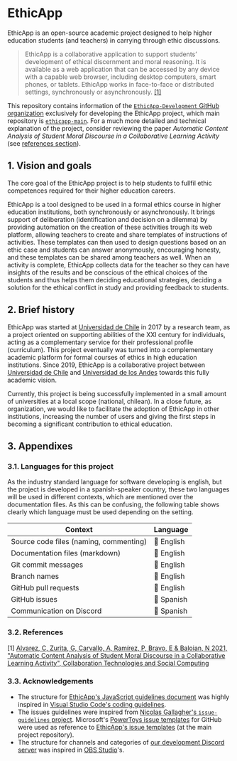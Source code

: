 # EthicApp

EthicApp is an open-source academic project designed to help higher education students (and teachers) in carrying through ethic discussions.

> EthicApp is a collaborative application to support students’ development of ethical discernment and moral reasoning. It is available as a web application that can be accessed by any device with a capable web browser, including desktop computers, smart phones, or tablets. EthicApp works in face-to-face or distributed settings, synchronously or asynchronously. [[1]](#1)

This repository contains information of the [`EthicApp-Development` GitHub organization](https://github.com/EthicApp-Development) exclusively for developing the EthicApp project, which main repository is [`ethicapp-main`](https://github.com/EthicApp-Development/ethicapp-main). For a much more detailed and technical explanation of the project, consider reviewing the paper *Automatic Content Analysis of Student Moral Discourse in a Collaborative Learning Activity* (see [references section](#32-references)).

## 1. Vision and goals

The core goal of the EthicApp project is to help students to fullfil ethic competences required for their higher education careers.

EthicApp is a tool designed to be used in a formal ethics course in higher education institutions, both synchronously or asynchronously. It brings support of deliberation (identification and decision on a dilemma) by providing automation on the creation of these activities trough its web platform, allowing teachers to create and share templates of instructions of activities. These templates can then used to design questions based on an ethic case and students can answer anonymously, encouraging honesty, and these templates can be shared among teachers as well. When an activity is complete, EthicApp collects data for the teacher so they can have insights of the results and be conscious of the ethical choices of the students and thus helps them deciding educational strategies, deciding a solution for the ethical conflict in study and providing feedback to students.

## 2. Brief history

EthicApp was started at [Universidad de Chile](https://uchile.cl/) in 2017 by a research team, as a project oriented on supporting abilities of the XXI century for individuals, acting as a complementary service for their professional profile (curriculum). This project eventually was turned into a complementary academic platform for formal courses of ethics in high education institutions. Since 2019, EthicApp is a collaborative project between [Universidad de Chile](https://uchile.cl/) and [Universidad de los Andes](https://uandes.cl/) towards this fully academic vision.

Currently, this project is being successfully implemented in a small amount of universities at a local scope (national, chilean). In a close future, as organization, we would like to facilitate the adoption of EthicApp in other institutions, increasing the number of users and giving the first steps in becoming a significant contribution to ethical education.

## 3. Appendixes

### 3.1. Languages for this project

As the industry standard language for software developing is english, but the project is developed in a spanish-speaker country, these two languages will be used in different contexts, which are mentioned over the documentation files. As this can be confusing, the following table shows clearly which language must be used depending on the setting.

| Context                                | Language                    |
| -------------------------------------- | --------------------------- |
| Source code files (naming, commenting) | :large_blue_circle: English |
| Documentation files (markdown)         | :large_blue_circle: English |
| Git commit messages                    | :large_blue_circle: English |
| Branch names                           | :large_blue_circle: English |
| GitHub pull requests                   | :large_blue_circle: English |
| GitHub issues                          | :red_circle: Spanish        |
| Communication on Discord               | :red_circle: Spanish        |

### 3.2. References

<a id="1">[1]</a>
[Alvarez, C, Zurita, G, Carvallo, A, Ramírez, P, Bravo, E & Baloian, N 2021, "Automatic Content Analysis of Student Moral Discourse in a Collaborative Learning Activity", Collaboration Technologies and Social Computing](https://www.researchgate.net/publication/354112860_Automatic_Content_Analysis_of_Student_Moral_Discourse_in_a_Collaborative_Learning_Activity)

### 3.3. Acknowledgements

- The structure for [EthicApp's JavaScript guidelines document](./Guidelines/JavaScript.md) was highly inspired in [Visual Studio Code's coding guidelines](https://github.com/microsoft/vscode/wiki/Coding-Guidelines).
- The issues guidelines were inspired from [Nicolas Gallagher's `issue-guidelines` project](https://github.com/necolas/issue-guidelines/blob/master/CONTRIBUTING.md). Microsoft's [PowerToys issue templates](https://github.com/microsoft/PowerToys/tree/main/.github/ISSUE_TEMPLATE) for GitHub were used as reference to [EthicApp's issue templates](https://github.com/EthicApp-Development/ethicapp-main/tree/master/.github/ISSUE_TEMPLATE) (at the main project repository).
- The structure for channels and categories of [our development Discord server](https://discord.gg/SwA7MVgu) was inspired in [OBS Studio](https://obsproject.com/discord)'s.
